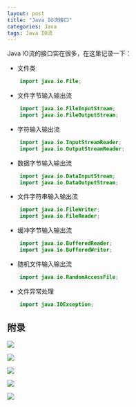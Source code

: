 ```yaml
---
layout: post
title: "Java IO流接口"
categories: Java
tags: Java IO流
---
```


Java IO流的接口实在很多，在这里记录一下：

* 文件类

```java
    import java.io.File;
```

* 文件字节输入输出流

```java
    import java.io.FileInputStream;
    import java.io.FileOutputStream;
```

* 字符输入输出流

```java
    import java.io.InputStreamReader;
    import java.io.OutputStreamReader;
```

* 数据字节输入输出流

```java
    import java.io.DataInputStream;
    import java.io.DataOutputStream;
```

* 文件字符串输入输出流

```java
    import java.io.FileWriter;
    import java.io.FileReader;
```

* 缓冲字节输入输出流

```java
    import java.io.BufferedReader;
    import java.io.BufferedWriter;
```

* 随机文件输入输出流

```java
    import java.io.RandomAccessFile;
```

* 文件异常处理

```java
    import java.IOException;
```

## 附录

![](http://7xr2ek.com1.z0.glb.clouddn.com/blog/image/java-io-1.gif)

![](http://7xr2ek.com1.z0.glb.clouddn.com/blog/image/java-io-2.gif)

![](http://7xr2ek.com1.z0.glb.clouddn.com/blog/image/java-io-3.gif)

![](http://7xr2ek.com1.z0.glb.clouddn.com/blog/image/java-io-4.gif)

![](http://7xr2ek.com1.z0.glb.clouddn.com/blog/image/java-io-5.gif)
